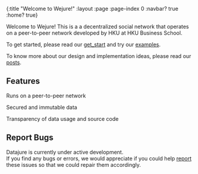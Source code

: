 {:title "Welcome to Wejure!"
 :layout :page
 :page-index 0
 :navbar? true
 :home? true}

Welcome to Wejure! This is a a decentralized social network that operates on a peer-to-peer network developed by HKU at HKU Business School.

To get started, please read our [get_start](pages-output/docs) and try our [examples](pages-output/examples).

To know more about our design and implementation ideas, please read our [posts](archives).

## Features
 
Runs on a peer-to-peer network 

Secured and immutable data 

Transparency of data usage and source code 

## Report Bugs 

Datajure is currently under active development.  
If you find any bugs or errors, we would appreciate if you could help [report](https://github.com/clojure-finance/WeJure) these issues so that we could repair them accordingly.
